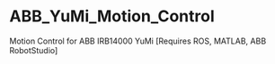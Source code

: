 # ABB_YuMi_Motion_Control
Motion Control for ABB IRB14000 YuMi [Requires ROS, MATLAB, ABB RobotStudio]
